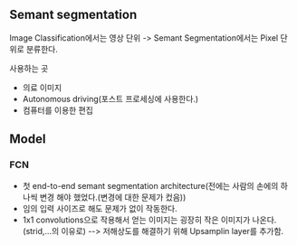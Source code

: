 ## Semant segmentation

Image Classification에서는 영상 단위 -> Semant Segmentation에서는 Pixel 단위로 분류한다. 

사용하는 곳
 - 의료 이미지
 - Autonomous driving(포스트 프로세싱에 사용한다.)
 - 컴퓨터를 이용한 편집


## Model

### FCN
 - 첫 end-to-end semant segmentation architecture(전에는 사람의 손에의 하나씩 변경 해야 했었다.(변경에 대한 문제가 컸음))
 - 임의 입력 사이즈로 해도 문제가 없이 작동한다. 
 - 1x1 convolutions으로 작용해서 얻는 이미지는 굉장히 작은 이미지가 나온다.(strid,...의 이유로)
 --> 저해상도를 해결하기 위해 Upsamplin layer를 추가함.
 
 
 
 
